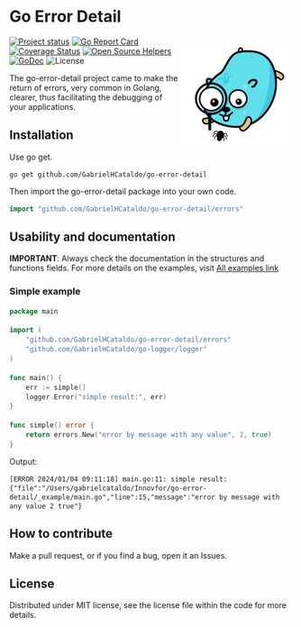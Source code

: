 Go Error Detail
=================
<!--suppress ALL -->
<img align="right" src="gopher-debug.png" alt="">

[![Project status](https://img.shields.io/badge/version-v1.0.1-vividgreen.svg)](https://github.com/GabrielHCataldo/go-error-detail/releases/tag/v1.0.1)
[![Go Report Card](https://goreportcard.com/badge/github.com/GabrielHCataldo/go-error-detail)](https://goreportcard.com/report/github.com/GabrielHCataldo/go-error-detail)
[![Coverage Status](https://coveralls.io/repos/GabrielHCataldo/go-error-detail/badge.svg?branch=main&service=github)](https://coveralls.io/github/GabrielHCataldo/go-error-detail?branch=main)
[![Open Source Helpers](https://www.codetriage.com/gabrielhcataldo/go-error-detail/badges/users.svg)](https://www.codetriage.com/gabrielhcataldo/go-error-detail)
[![GoDoc](https://godoc.org/github/GabrielHCataldo/go-error-detail?status.svg)](https://pkg.go.dev/github.com/GabrielHCataldo/go-error-detail/errors)
![License](https://img.shields.io/dub/l/vibe-d.svg)

[//]: # ([![build workflow]&#40;https://github.com/GabrielHCataldo/go-error-detail/actions/workflows/go.yml/badge.svg&#41;]&#40;https://github.com/GabrielHCataldo/go-error-detail/actions&#41;)

[//]: # ([![Source graph]&#40;https://sourcegraph.com/github.com/go-error-detail/errors/-/badge.svg&#41;]&#40;https://sourcegraph.com/github.com/go-error-detail/errors?badge&#41;)

[//]: # ([![TODOs]&#40;https://badgen.net/https/api.tickgit.com/badgen/github.com/GabrielHCataldo/go-error-detail/errors&#41;]&#40;https://www.tickgit.com/browse?repo=github.com/GabrielHCataldo/go-error-detail&#41;)

The go-error-detail project came to make the return of errors, very common in Golang, clearer, thus facilitating the 
debugging of your applications.

Installation
------------

Use go get.

	go get github.com/GabrielHCataldo/go-error-detail

Then import the go-error-detail package into your own code.

```go
import "github.com/GabrielHCataldo/go-error-detail/errors"
```

Usability and documentation
------------
**IMPORTANT**: Always check the documentation in the structures and functions fields.
For more details on the examples, visit [All examples link](https://github/GabrielHCataldo/go-error-detail/blob/main/_example/main)

### Simple example

```go
package main

import (
    "github.com/GabrielHCataldo/go-error-detail/errors"
    "github.com/GabrielHCataldo/go-logger/logger"
)

func main() {
    err := simple()
    logger.Error("simple result:", err)
}

func simple() error {
    return errors.New("error by message with any value", 2, true)
}
```

Output:

    [ERROR 2024/01/04 09:11:18] main.go:11: simple result: {"file":"/Users/gabrielcataldo/Innovfor/go-error-detail/_example/main.go","line":15,"message":"error by message with any value 2 true"}

How to contribute
------
Make a pull request, or if you find a bug, open it
an Issues.

License
-------
Distributed under MIT license, see the license file within the code for more details.